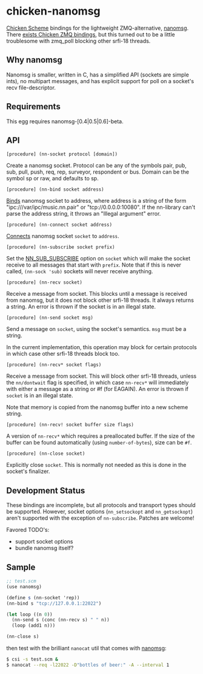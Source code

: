 chicken-nanomsg
===============

 [Chicken Scheme]: http://call-cc.org/
 [nanomsg]: http://nanomsg.org/

[Chicken Scheme] bindings for the lightweight ZMQ-alternative,
[nanomsg]. There
[exists Chicken ZMQ bindings](http://api.call-cc.org/doc/zmq), but
this turned out to be a little troublesome with zmq_poll blocking
other srfi-18 threads.

## Why nanomsg

Nanomsg is smaller, written in C, has a simplified API (sockets are
simple ints), no multipart messages, and has explicit support for poll
on a socket's recv file-descriptor.

## Requirements

This egg requires nanomsg-[0.4|0.5|0.6]-beta.

## API

    [procedure] (nn-socket protocol [domain])

Create a nanomsg socket. Protocol can be any of the symbols pair, pub,
sub, pull, push, req, rep, surveyor, respondent or bus. Domain can be
the symbol sp or raw, and defaults to sp.

    [procedure] (nn-bind socket address)

[Binds](http://nanomsg.org/v0.6/nn_bind.3.html) nanomsg socket to
address, where address is a string of the form
"ipc:///var/ipc/music.nn.pair" or "tcp://0.0.0.0:10080". If the
nn-library can't parse the address string, it throws an "Illegal
argument" error.

    [procedure] (nn-connect socket address)

[Connects](http://nanomsg.org/v0.6/nn_connect.3.html) nanomsg socket
`socket` to `address`.

    [procedure] (nn-subscribe socket prefix)

Set the [NN_SUB_SUBSCRIBE](http://nanomsg.org/v0.6/nn_pubsub.7.html)
option on `socket` which will make the socket receive to all messages
that start with `prefix`. Note that if this is never called, `(nn-sock
'sub)` sockets will never receive anything.

    [procedure] (nn-recv socket)

Receive a message from socket. This blocks until a message is received
from nanomsg, but it does not block other srfi-18 threads. It always
returns a string. An error is thrown if the socket is in an illegal
state.

    [procedure] (nn-send socket msg)

Send a message on `socket`, using the socket's semantics. `msg` must
be a string.

In the current implementation, this operation may block for certain
protocols in which case other srfi-18 threads block too.

    [procedure] (nn-recv* socket flags)

Receive a message from socket. This will block other srfi-18 threads,
unless the `nn/dontwait` flag is specified, in which case `nn-recv*`
will immediately with either a message as a string or #f (for
EAGAIN). An error is thrown if `socket` is in an illegal state.

Note that memory is copied from the nanomsg buffer into a new scheme
string.

    [procedure] (nn-recv! socket buffer size flags)

A version of `nn-recv*` which requires a preallocated buffer. If the
size of the buffer can be found automatically (using
`number-of-bytes`), size can be `#f`.

    [procedure] (nn-close socket)

Explicitly close `socket`. This is normally not needed as this is done
in the socket's finalizer.

## Development Status

These bindings are incomplete, but all protocols and transport types
should be supported. However, socket options (`nn_setsockopt` and
`nn_getsockopt`) aren't supported with the exception of
`nn-subscribe`. Patches are welcome!

Favored TODO's:
- support socket options
- bundle nanomsg itself?

## Sample

```scheme
;; test.scm
(use nanomsg)

(define s (nn-socket 'rep))
(nn-bind s "tcp://127.0.0.1:22022")

(let loop ((n 0))
  (nn-send s (conc (nn-recv s) " " n))
  (loop (add1 n)))

(nn-close s)
```

then test with the brilliant `nanocat` util that comes with [nanomsg]:


```bash
$ csi -s test.scm &
$ nanocat --req -l22022 -D"bottles of beer:" -A --interval 1
```

